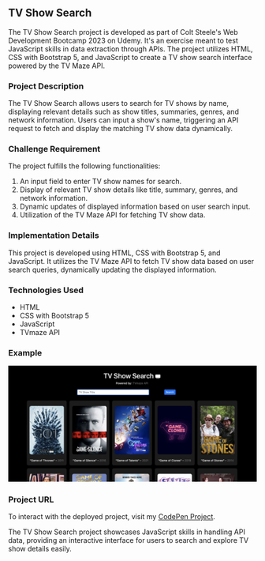 ## TV Show Search

The TV Show Search project is developed as part of Colt Steele's Web Development Bootcamp 2023 on Udemy. It's an exercise meant to test JavaScript skills in data extraction through APIs. The project utilizes HTML, CSS with Bootstrap 5, and JavaScript to create a TV show search interface powered by the TV Maze API.

### Project Description

The TV Show Search allows users to search for TV shows by name, displaying relevant details such as show titles, summaries, genres, and network information. Users can input a show's name, triggering an API request to fetch and display the matching TV show data dynamically.

### Challenge Requirement

The project fulfills the following functionalities:

1. An input field to enter TV show names for search.
2. Display of relevant TV show details like title, summary, genres, and network information.
3. Dynamic updates of displayed information based on user search input.
4. Utilization of the TV Maze API for fetching TV show data.

### Implementation Details

This project is developed using HTML, CSS with Bootstrap 5, and JavaScript. It utilizes the TV Maze API to fetch TV show data based on user search queries, dynamically updating the displayed information.

### Technologies Used

- HTML
- CSS with Bootstrap 5
- JavaScript
- TVmaze API

### Example

![TV Show Search](https://github.com/rijadhmz/TV-Show-Search/blob/main/images/project-screenshot.png?raw=true)

### Project URL

To interact with the deployed project, visit my [CodePen Project](https://codepen.io/rijadhmz/pen/ExrdedE).

The TV Show Search project showcases JavaScript skills in handling API data, providing an interactive interface for users to search and explore TV show details easily.
